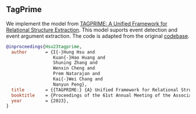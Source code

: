 ## TagPrime

We implement the model from [TAGPRIME: A Unified Framework for Relational Structure Extraction](https://arxiv.org/abs/2205.12585). This model suports event detection and event argument extraction. The code is adapted from the original [codebase](https://github.com/PlusLabNLP/TagPrime).

```bib
@inproceedings{Hsu23tagprime,
  author       = {I{-}Hung Hsu and
                  Kuan{-}Hao Huang and
                  Shuning Zhang and
                  Wenxin Cheng and
                  Prem Natarajan and
                  Kai{-}Wei Chang and
                  Nanyun Peng},
  title        = {{TAGPRIME:} {A} Unified Framework for Relational Structure Extraction},
  booktitle    = {Proceedings of the 61st Annual Meeting of the Association for Computational Linguistics (ACL)},
  year         = {2023},
}
```

